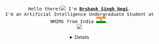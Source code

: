 <p align="center">
  <br>
  <samp>
    Hello there!<img src="https://cdn.discordapp.com/attachments/754057588714373325/900665948229476352/shakyhand.gif" width="25px"> I'm <b><a rel="nofollow noopener noreferrer" target="_blank" href="https://www.linkedin.com/in/brshank-singh-negi/">Brshank Singh Negi</a></b>.
    <br>I'm an Artificial Intelligence Undergraduate Student at NMIMS from India <img src="https://github.com/hampusborgos/country-flags/blob/main/svg/in.svg" width="30">.<br>

</samp>

  <img src="https://cdn.discordapp.com/attachments/754057588714373325/900665530497777664/hollor_knight3.gif" width="200"/>

</p>


<details align="center">
<!-- 
<summary> <b> <samp>Light bonfire </samp></b></summary> -->
<!-- <samp> -->
 <b><h2 style="color: #fc6203">B O N F I R E &nbsp; L I T !</h2> </b>

<img src="https://cdn.discordapp.com/attachments/754057588714373325/900665755220193290/bonefire.gif" width="200"/>


  ----
  <a href="https://github.com/Brshank/ScotlandYard">
 <img align="center" src="https://github-readme-stats.vercel.app/api/pin/?username=Brshank&repo=ScotlandYard&theme=midnight-purple" />
</a>
  <a href="https://github.com/Brshank/Satellite-Drainage_SIP">
  <img align="center" src="https://github-readme-stats.vercel.app/api/pin/?username=Brshank&repo=Satellite-Drainage_SIP&theme=tokyonight" />

  <a href="https://github.com/Brshank/Disaster-Tweets-Classifcation">
 <img align="center" src="https://github-readme-stats.vercel.app/api/pin/?username=Brshank&repo=Disaster-Tweets-Classifcation&theme=tokyonight" />
 <a href="https://github.com/Brshank/cpp">
 <img align="center" src="https://github-readme-stats.vercel.app/api/pin/?username=Brshank&repo=cpp&theme=midnight-purple" />
</a>


<p align="center">
 
 ### What I'm currently learning:


<img src="https://img.icons8.com/color/48/000000/c-plus-plus-logo.png" width="35px">&nbsp;&nbsp;&nbsp;&nbsp;
<img src="https://cdn.jsdelivr.net/gh/devicons/devicon@latest/icons/python/python-original.svg" width="35px">&nbsp;&nbsp;&nbsp;&nbsp;
<img src="https://cdn.jsdelivr.net/gh/devicons/devicon@latest/icons/flutter/flutter-original.svg" width="35px">&nbsp;&nbsp;&nbsp;&nbsp;


  ## My activities
<a href="https://github.com/Brshank/">
  <img width=450 height=170 align="center" src="https://github-readme-stats.vercel.app/api?username=Brshank&theme=tokyonight&show_icons=true&bg_color=0D1117&hide_border=true" />
</a>
<a href="https://github.com/Brshank/">
  <img align="center" src="https://github-readme-stats.vercel.app/api/top-langs/?username=Brshank&theme=midnight-purple&layout=compact&bg_color=0D1117&hide_border=true" />
</a>
  
### Watch my contribution graph get eaten by the snake 🐍

<!-- platane/snk works, it just puts it on a new branch -->
 ![Brshank snake SVG](https://github.com/Brshank/Brshank/blob/output/github-contribution-grid-snake.svg) 
 
  ## My Profile Visited-
  
</p> 

 <img alt='analytics' src='https://profile-counter.glitch.me/Brshank/count.svg' width='260px'>
    
### 📫 How to reach me: 
<a href="https://linkedin.com/in/brshank-singh-negi" target="blank"><img align="center" src="https://raw.githubusercontent.com/rahuldkjain/github-profile-readme-generator/master/src/images/icons/Social/linked-in-alt.svg" alt="Brshank" height="30" width="40" />
   </a>
   
<a href="mailto:brsshanksn@gmail.com" target="_blank">
    <img src="https://www.svgrepo.com/show/223047/gmail.svg" width="25px">
</a>

<!-- </samp> -->
</details>
